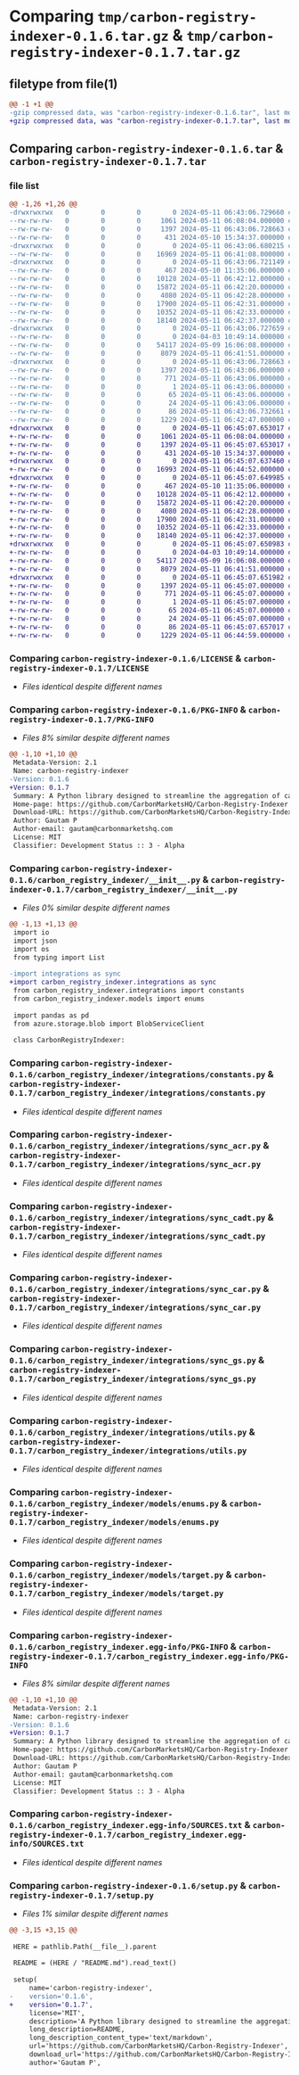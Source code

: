 # Comparing `tmp/carbon-registry-indexer-0.1.6.tar.gz` & `tmp/carbon-registry-indexer-0.1.7.tar.gz`

## filetype from file(1)

```diff
@@ -1 +1 @@
-gzip compressed data, was "carbon-registry-indexer-0.1.6.tar", last modified: Sat May 11 06:43:06 2024, max compression
+gzip compressed data, was "carbon-registry-indexer-0.1.7.tar", last modified: Sat May 11 06:45:07 2024, max compression
```

## Comparing `carbon-registry-indexer-0.1.6.tar` & `carbon-registry-indexer-0.1.7.tar`

### file list

```diff
@@ -1,26 +1,26 @@
-drwxrwxrwx   0        0        0        0 2024-05-11 06:43:06.729660 carbon-registry-indexer-0.1.6/
--rw-rw-rw-   0        0        0     1061 2024-05-11 06:08:04.000000 carbon-registry-indexer-0.1.6/LICENSE
--rw-rw-rw-   0        0        0     1397 2024-05-11 06:43:06.728663 carbon-registry-indexer-0.1.6/PKG-INFO
--rw-rw-rw-   0        0        0      431 2024-05-10 15:34:37.000000 carbon-registry-indexer-0.1.6/README.md
-drwxrwxrwx   0        0        0        0 2024-05-11 06:43:06.680215 carbon-registry-indexer-0.1.6/carbon_registry_indexer/
--rw-rw-rw-   0        0        0    16969 2024-05-11 06:41:08.000000 carbon-registry-indexer-0.1.6/carbon_registry_indexer/__init__.py
-drwxrwxrwx   0        0        0        0 2024-05-11 06:43:06.721149 carbon-registry-indexer-0.1.6/carbon_registry_indexer/integrations/
--rw-rw-rw-   0        0        0      467 2024-05-10 11:35:06.000000 carbon-registry-indexer-0.1.6/carbon_registry_indexer/integrations/__init__.py
--rw-rw-rw-   0        0        0    10128 2024-05-11 06:42:12.000000 carbon-registry-indexer-0.1.6/carbon_registry_indexer/integrations/constants.py
--rw-rw-rw-   0        0        0    15872 2024-05-11 06:42:20.000000 carbon-registry-indexer-0.1.6/carbon_registry_indexer/integrations/sync_acr.py
--rw-rw-rw-   0        0        0     4080 2024-05-11 06:42:28.000000 carbon-registry-indexer-0.1.6/carbon_registry_indexer/integrations/sync_cadt.py
--rw-rw-rw-   0        0        0    17900 2024-05-11 06:42:31.000000 carbon-registry-indexer-0.1.6/carbon_registry_indexer/integrations/sync_car.py
--rw-rw-rw-   0        0        0    10352 2024-05-11 06:42:33.000000 carbon-registry-indexer-0.1.6/carbon_registry_indexer/integrations/sync_gs.py
--rw-rw-rw-   0        0        0    18140 2024-05-11 06:42:37.000000 carbon-registry-indexer-0.1.6/carbon_registry_indexer/integrations/utils.py
-drwxrwxrwx   0        0        0        0 2024-05-11 06:43:06.727659 carbon-registry-indexer-0.1.6/carbon_registry_indexer/models/
--rw-rw-rw-   0        0        0        0 2024-04-03 10:49:14.000000 carbon-registry-indexer-0.1.6/carbon_registry_indexer/models/__init__.py
--rw-rw-rw-   0        0        0    54117 2024-05-09 16:06:08.000000 carbon-registry-indexer-0.1.6/carbon_registry_indexer/models/enums.py
--rw-rw-rw-   0        0        0     8079 2024-05-11 06:41:51.000000 carbon-registry-indexer-0.1.6/carbon_registry_indexer/models/target.py
-drwxrwxrwx   0        0        0        0 2024-05-11 06:43:06.728663 carbon-registry-indexer-0.1.6/carbon_registry_indexer.egg-info/
--rw-rw-rw-   0        0        0     1397 2024-05-11 06:43:06.000000 carbon-registry-indexer-0.1.6/carbon_registry_indexer.egg-info/PKG-INFO
--rw-rw-rw-   0        0        0      771 2024-05-11 06:43:06.000000 carbon-registry-indexer-0.1.6/carbon_registry_indexer.egg-info/SOURCES.txt
--rw-rw-rw-   0        0        0        1 2024-05-11 06:43:06.000000 carbon-registry-indexer-0.1.6/carbon_registry_indexer.egg-info/dependency_links.txt
--rw-rw-rw-   0        0        0       65 2024-05-11 06:43:06.000000 carbon-registry-indexer-0.1.6/carbon_registry_indexer.egg-info/requires.txt
--rw-rw-rw-   0        0        0       24 2024-05-11 06:43:06.000000 carbon-registry-indexer-0.1.6/carbon_registry_indexer.egg-info/top_level.txt
--rw-rw-rw-   0        0        0       86 2024-05-11 06:43:06.732661 carbon-registry-indexer-0.1.6/setup.cfg
--rw-rw-rw-   0        0        0     1229 2024-05-11 06:42:47.000000 carbon-registry-indexer-0.1.6/setup.py
+drwxrwxrwx   0        0        0        0 2024-05-11 06:45:07.653017 carbon-registry-indexer-0.1.7/
+-rw-rw-rw-   0        0        0     1061 2024-05-11 06:08:04.000000 carbon-registry-indexer-0.1.7/LICENSE
+-rw-rw-rw-   0        0        0     1397 2024-05-11 06:45:07.653017 carbon-registry-indexer-0.1.7/PKG-INFO
+-rw-rw-rw-   0        0        0      431 2024-05-10 15:34:37.000000 carbon-registry-indexer-0.1.7/README.md
+drwxrwxrwx   0        0        0        0 2024-05-11 06:45:07.637460 carbon-registry-indexer-0.1.7/carbon_registry_indexer/
+-rw-rw-rw-   0        0        0    16993 2024-05-11 06:44:52.000000 carbon-registry-indexer-0.1.7/carbon_registry_indexer/__init__.py
+drwxrwxrwx   0        0        0        0 2024-05-11 06:45:07.649985 carbon-registry-indexer-0.1.7/carbon_registry_indexer/integrations/
+-rw-rw-rw-   0        0        0      467 2024-05-10 11:35:06.000000 carbon-registry-indexer-0.1.7/carbon_registry_indexer/integrations/__init__.py
+-rw-rw-rw-   0        0        0    10128 2024-05-11 06:42:12.000000 carbon-registry-indexer-0.1.7/carbon_registry_indexer/integrations/constants.py
+-rw-rw-rw-   0        0        0    15872 2024-05-11 06:42:20.000000 carbon-registry-indexer-0.1.7/carbon_registry_indexer/integrations/sync_acr.py
+-rw-rw-rw-   0        0        0     4080 2024-05-11 06:42:28.000000 carbon-registry-indexer-0.1.7/carbon_registry_indexer/integrations/sync_cadt.py
+-rw-rw-rw-   0        0        0    17900 2024-05-11 06:42:31.000000 carbon-registry-indexer-0.1.7/carbon_registry_indexer/integrations/sync_car.py
+-rw-rw-rw-   0        0        0    10352 2024-05-11 06:42:33.000000 carbon-registry-indexer-0.1.7/carbon_registry_indexer/integrations/sync_gs.py
+-rw-rw-rw-   0        0        0    18140 2024-05-11 06:42:37.000000 carbon-registry-indexer-0.1.7/carbon_registry_indexer/integrations/utils.py
+drwxrwxrwx   0        0        0        0 2024-05-11 06:45:07.650983 carbon-registry-indexer-0.1.7/carbon_registry_indexer/models/
+-rw-rw-rw-   0        0        0        0 2024-04-03 10:49:14.000000 carbon-registry-indexer-0.1.7/carbon_registry_indexer/models/__init__.py
+-rw-rw-rw-   0        0        0    54117 2024-05-09 16:06:08.000000 carbon-registry-indexer-0.1.7/carbon_registry_indexer/models/enums.py
+-rw-rw-rw-   0        0        0     8079 2024-05-11 06:41:51.000000 carbon-registry-indexer-0.1.7/carbon_registry_indexer/models/target.py
+drwxrwxrwx   0        0        0        0 2024-05-11 06:45:07.651982 carbon-registry-indexer-0.1.7/carbon_registry_indexer.egg-info/
+-rw-rw-rw-   0        0        0     1397 2024-05-11 06:45:07.000000 carbon-registry-indexer-0.1.7/carbon_registry_indexer.egg-info/PKG-INFO
+-rw-rw-rw-   0        0        0      771 2024-05-11 06:45:07.000000 carbon-registry-indexer-0.1.7/carbon_registry_indexer.egg-info/SOURCES.txt
+-rw-rw-rw-   0        0        0        1 2024-05-11 06:45:07.000000 carbon-registry-indexer-0.1.7/carbon_registry_indexer.egg-info/dependency_links.txt
+-rw-rw-rw-   0        0        0       65 2024-05-11 06:45:07.000000 carbon-registry-indexer-0.1.7/carbon_registry_indexer.egg-info/requires.txt
+-rw-rw-rw-   0        0        0       24 2024-05-11 06:45:07.000000 carbon-registry-indexer-0.1.7/carbon_registry_indexer.egg-info/top_level.txt
+-rw-rw-rw-   0        0        0       86 2024-05-11 06:45:07.657017 carbon-registry-indexer-0.1.7/setup.cfg
+-rw-rw-rw-   0        0        0     1229 2024-05-11 06:44:59.000000 carbon-registry-indexer-0.1.7/setup.py
```

### Comparing `carbon-registry-indexer-0.1.6/LICENSE` & `carbon-registry-indexer-0.1.7/LICENSE`

 * *Files identical despite different names*

### Comparing `carbon-registry-indexer-0.1.6/PKG-INFO` & `carbon-registry-indexer-0.1.7/PKG-INFO`

 * *Files 8% similar despite different names*

```diff
@@ -1,10 +1,10 @@
 Metadata-Version: 2.1
 Name: carbon-registry-indexer
-Version: 0.1.6
+Version: 0.1.7
 Summary: A Python library designed to streamline the aggregation of carbon data from multiple registries, each with its own data format, into a unified schema in CSV/Parquet formats.
 Home-page: https://github.com/CarbonMarketsHQ/Carbon-Registry-Indexer
 Download-URL: https://github.com/CarbonMarketsHQ/Carbon-Registry-Indexer/archive/refs/tags/v_01.tar.gz
 Author: Gautam P
 Author-email: gautam@carbonmarketshq.com
 License: MIT
 Classifier: Development Status :: 3 - Alpha
```

### Comparing `carbon-registry-indexer-0.1.6/carbon_registry_indexer/__init__.py` & `carbon-registry-indexer-0.1.7/carbon_registry_indexer/__init__.py`

 * *Files 0% similar despite different names*

```diff
@@ -1,13 +1,13 @@
 import io
 import json
 import os
 from typing import List
 
-import integrations as sync
+import carbon_registry_indexer.integrations as sync
 from carbon_registry_indexer.integrations import constants
 from carbon_registry_indexer.models import enums
 
 import pandas as pd
 from azure.storage.blob import BlobServiceClient
 
 class CarbonRegistryIndexer:
```

### Comparing `carbon-registry-indexer-0.1.6/carbon_registry_indexer/integrations/constants.py` & `carbon-registry-indexer-0.1.7/carbon_registry_indexer/integrations/constants.py`

 * *Files identical despite different names*

### Comparing `carbon-registry-indexer-0.1.6/carbon_registry_indexer/integrations/sync_acr.py` & `carbon-registry-indexer-0.1.7/carbon_registry_indexer/integrations/sync_acr.py`

 * *Files identical despite different names*

### Comparing `carbon-registry-indexer-0.1.6/carbon_registry_indexer/integrations/sync_cadt.py` & `carbon-registry-indexer-0.1.7/carbon_registry_indexer/integrations/sync_cadt.py`

 * *Files identical despite different names*

### Comparing `carbon-registry-indexer-0.1.6/carbon_registry_indexer/integrations/sync_car.py` & `carbon-registry-indexer-0.1.7/carbon_registry_indexer/integrations/sync_car.py`

 * *Files identical despite different names*

### Comparing `carbon-registry-indexer-0.1.6/carbon_registry_indexer/integrations/sync_gs.py` & `carbon-registry-indexer-0.1.7/carbon_registry_indexer/integrations/sync_gs.py`

 * *Files identical despite different names*

### Comparing `carbon-registry-indexer-0.1.6/carbon_registry_indexer/integrations/utils.py` & `carbon-registry-indexer-0.1.7/carbon_registry_indexer/integrations/utils.py`

 * *Files identical despite different names*

### Comparing `carbon-registry-indexer-0.1.6/carbon_registry_indexer/models/enums.py` & `carbon-registry-indexer-0.1.7/carbon_registry_indexer/models/enums.py`

 * *Files identical despite different names*

### Comparing `carbon-registry-indexer-0.1.6/carbon_registry_indexer/models/target.py` & `carbon-registry-indexer-0.1.7/carbon_registry_indexer/models/target.py`

 * *Files identical despite different names*

### Comparing `carbon-registry-indexer-0.1.6/carbon_registry_indexer.egg-info/PKG-INFO` & `carbon-registry-indexer-0.1.7/carbon_registry_indexer.egg-info/PKG-INFO`

 * *Files 8% similar despite different names*

```diff
@@ -1,10 +1,10 @@
 Metadata-Version: 2.1
 Name: carbon-registry-indexer
-Version: 0.1.6
+Version: 0.1.7
 Summary: A Python library designed to streamline the aggregation of carbon data from multiple registries, each with its own data format, into a unified schema in CSV/Parquet formats.
 Home-page: https://github.com/CarbonMarketsHQ/Carbon-Registry-Indexer
 Download-URL: https://github.com/CarbonMarketsHQ/Carbon-Registry-Indexer/archive/refs/tags/v_01.tar.gz
 Author: Gautam P
 Author-email: gautam@carbonmarketshq.com
 License: MIT
 Classifier: Development Status :: 3 - Alpha
```

### Comparing `carbon-registry-indexer-0.1.6/carbon_registry_indexer.egg-info/SOURCES.txt` & `carbon-registry-indexer-0.1.7/carbon_registry_indexer.egg-info/SOURCES.txt`

 * *Files identical despite different names*

### Comparing `carbon-registry-indexer-0.1.6/setup.py` & `carbon-registry-indexer-0.1.7/setup.py`

 * *Files 1% similar despite different names*

```diff
@@ -3,15 +3,15 @@
 
 HERE = pathlib.Path(__file__).parent
 
 README = (HERE / "README.md").read_text()
 
 setup(
     name='carbon-registry-indexer',
-    version='0.1.6',
+    version='0.1.7',
     license='MIT',
     description='A Python library designed to streamline the aggregation of carbon data from multiple registries, each with its own data format, into a unified schema in CSV/Parquet formats.',
     long_description=README,
     long_description_content_type='text/markdown',
     url='https://github.com/CarbonMarketsHQ/Carbon-Registry-Indexer', 
     download_url='https://github.com/CarbonMarketsHQ/Carbon-Registry-Indexer/archive/refs/tags/v_01.tar.gz',
     author='Gautam P',
```

